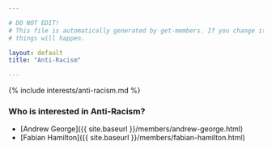 ```yaml
---

# DO NOT EDIT!
# This file is automatically generated by get-members. If you change it, bad
# things will happen.

layout: default
title: "Anti-Racism"

---
```


{% include interests/anti-racism.md %}

### Who is interested in Anti-Racism?


* [Andrew George]({{ site.baseurl }}/members/andrew-george.html)
* [Fabian Hamilton]({{ site.baseurl }}/members/fabian-hamilton.html)
